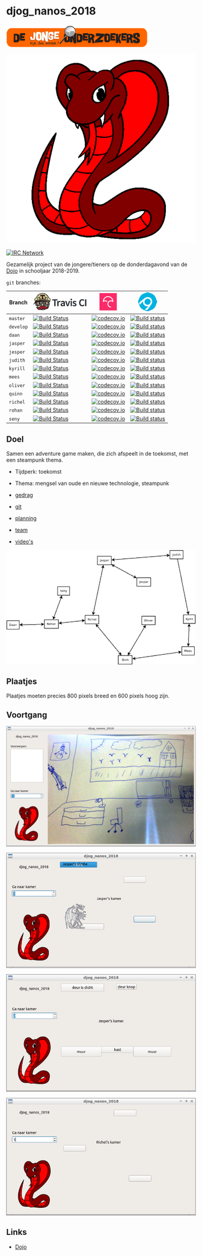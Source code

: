 # djog_nanos_2018

![Logo van De Jonge Onderzoekers Groningen](plaatjes/djog.png)

![Team Red Cobra logo yaa Hoo!](plaatjes/red_cobra.png)

[![IRC Network](https://img.shields.io/badge/irc-%23djog_nanos_2018-blue.svg "IRC Freenode")](https://webchat.freenode.net/?channels=djog_nanos_2018)

Gezamelijk project van de jongere/tieners 
op de donderdagavond van de [Dojo](https://github.com/richelbilderbeek/Dojo) in schooljaar 2018-2019.

`git` branches:

Branch|[![Travis CI logo](plaatjes/travis.png)](https://travis-ci.org)|[![Codecov logo](plaatjes/codecov.png)](https://www.codecov.io)|[![AppVeyor](plaatjes/appveyor.png)](https://www.appveyor.com/)
---|---|---|---
`master`|[![Build Status](https://travis-ci.org/richelbilderbeek/djog_nanos_2018.svg?branch=master)](https://travis-ci.org/richelbilderbeek/djog_nanos_2018/branches) | [![codecov.io](https://codecov.io/github/richelbilderbeek/djog_nanos_2018/coverage.svg?branch=master)](https://codecov.io/github/richelbilderbeek/djog_nanos_2018?branch=master)|[![Build status](https://ci.appveyor.com/api/projects/status/kmy0bqe0kcmwfjjx/branch/master?svg=true)](https://ci.appveyor.com/project/richelbilderbeek/djog-nanos-2018/branch/master)
`develop`|[![Build Status](https://travis-ci.org/richelbilderbeek/djog_nanos_2018.svg?branch=develop)](https://travis-ci.org/richelbilderbeek/djog_nanos_2018/branches) | [![codecov.io](https://codecov.io/github/richelbilderbeek/djog_nanos_2018/coverage.svg?branch=develop)](https://codecov.io/github/richelbilderbeek/djog_nanos_2018?branch=develop)|[![Build status](https://ci.appveyor.com/api/projects/status/kmy0bqe0kcmwfjjx/branch/develop?svg=true)](https://ci.appveyor.com/project/richelbilderbeek/djog-nanos-2018/branch/develop)
`daan`|[![Build Status](https://travis-ci.org/richelbilderbeek/djog_nanos_2018.svg?branch=daan)](https://travis-ci.org/richelbilderbeek/djog_nanos_2018/branches) | [![codecov.io](https://codecov.io/github/richelbilderbeek/djog_nanos_2018/coverage.svg?branch=daan)](https://codecov.io/github/richelbilderbeek/djog_nanos_2018?branch=daan)|[![Build status](https://ci.appveyor.com/api/projects/status/kmy0bqe0kcmwfjjx/branch/daan?svg=true)](https://ci.appveyor.com/project/richelbilderbeek/djog-nanos-2018/branch/daan)
`jasper`|[![Build Status](https://travis-ci.org/richelbilderbeek/djog_nanos_2018.svg?branch=jasper)](https://travis-ci.org/richelbilderbeek/djog_nanos_2018/branches) | [![codecov.io](https://codecov.io/github/richelbilderbeek/djog_nanos_2018/coverage.svg?branch=jasper)](https://codecov.io/github/richelbilderbeek/djog_nanos_2018?branch=jasper)|[![Build status](https://ci.appveyor.com/api/projects/status/kmy0bqe0kcmwfjjx/branch/jasper?svg=true)](https://ci.appveyor.com/project/richelbilderbeek/djog-nanos-2018/branch/jasper)
`jesper`|[![Build Status](https://travis-ci.org/richelbilderbeek/djog_nanos_2018.svg?branch=jesper)](https://travis-ci.org/richelbilderbeek/djog_nanos_2018/branches) | [![codecov.io](https://codecov.io/github/richelbilderbeek/djog_nanos_2018/coverage.svg?branch=jesper)](https://codecov.io/github/richelbilderbeek/djog_nanos_2018?branch=jesper)|[![Build status](https://ci.appveyor.com/api/projects/status/kmy0bqe0kcmwfjjx/branch/jesper?svg=true)](https://ci.appveyor.com/project/richelbilderbeek/djog-nanos-2018/branch/jesper)
`judith`|[![Build Status](https://travis-ci.org/richelbilderbeek/djog_nanos_2018.svg?branch=judith)](https://travis-ci.org/richelbilderbeek/djog_nanos_2018/branches) | [![codecov.io](https://codecov.io/github/richelbilderbeek/djog_nanos_2018/coverage.svg?branch=judith)](https://codecov.io/github/richelbilderbeek/djog_nanos_2018?branch=judith)|[![Build status](https://ci.appveyor.com/api/projects/status/kmy0bqe0kcmwfjjx/branch/judith?svg=true)](https://ci.appveyor.com/project/richelbilderbeek/djog-nanos-2018/branch/judith)
`kyrill`|[![Build Status](https://travis-ci.org/richelbilderbeek/djog_nanos_2018.svg?branch=kyrill)](https://travis-ci.org/richelbilderbeek/djog_nanos_2018/branches) | [![codecov.io](https://codecov.io/github/richelbilderbeek/djog_nanos_2018/coverage.svg?branch=kyrill)](https://codecov.io/github/richelbilderbeek/djog_nanos_2018?branch=kyrill)|[![Build status](https://ci.appveyor.com/api/projects/status/kmy0bqe0kcmwfjjx/branch/kyrill?svg=true)](https://ci.appveyor.com/project/richelbilderbeek/djog-nanos-2018/branch/kyrill)
`mees`|[![Build Status](https://travis-ci.org/richelbilderbeek/djog_nanos_2018.svg?branch=mees)](https://travis-ci.org/richelbilderbeek/djog_nanos_2018/branches) | [![codecov.io](https://codecov.io/github/richelbilderbeek/djog_nanos_2018/coverage.svg?branch=mees)](https://codecov.io/github/richelbilderbeek/djog_nanos_2018?branch=mees)|[![Build status](https://ci.appveyor.com/api/projects/status/kmy0bqe0kcmwfjjx/branch/mees?svg=true)](https://ci.appveyor.com/project/richelbilderbeek/djog-nanos-2018/branch/mees)
`oliver`|[![Build Status](https://travis-ci.org/richelbilderbeek/djog_nanos_2018.svg?branch=oliver)](https://travis-ci.org/richelbilderbeek/djog_nanos_2018/branches) | [![codecov.io](https://codecov.io/github/richelbilderbeek/djog_nanos_2018/coverage.svg?branch=oliver)](https://codecov.io/github/richelbilderbeek/djog_nanos_2018?branch=oliver)|[![Build status](https://ci.appveyor.com/api/projects/status/kmy0bqe0kcmwfjjx/branch/oliver?svg=true)](https://ci.appveyor.com/project/richelbilderbeek/djog-nanos-2018/branch/oliver)
`quinn`|[![Build Status](https://travis-ci.org/richelbilderbeek/djog_nanos_2018.svg?branch=quinn)](https://travis-ci.org/richelbilderbeek/djog_nanos_2018/branches) | [![codecov.io](https://codecov.io/github/richelbilderbeek/djog_nanos_2018/coverage.svg?branch=quinn)](https://codecov.io/github/richelbilderbeek/djog_nanos_2018?branch=quinn)|[![Build status](https://ci.appveyor.com/api/projects/status/kmy0bqe0kcmwfjjx/branch/quinn?svg=true)](https://ci.appveyor.com/project/richelbilderbeek/djog-nanos-2018/branch/quinn)
`richel`|[![Build Status](https://travis-ci.org/richelbilderbeek/djog_nanos_2018.svg?branch=richel)](https://travis-ci.org/richelbilderbeek/djog_nanos_2018/branches) | [![codecov.io](https://codecov.io/github/richelbilderbeek/djog_nanos_2018/coverage.svg?branch=richel)](https://codecov.io/github/richelbilderbeek/djog_nanos_2018?branch=richel)|[![Build status](https://ci.appveyor.com/api/projects/status/kmy0bqe0kcmwfjjx/branch/richel?svg=true)](https://ci.appveyor.com/project/richelbilderbeek/djog-nanos-2018/branch/richel)
`rohan`|[![Build Status](https://travis-ci.org/richelbilderbeek/djog_nanos_2018.svg?branch=rohan)](https://travis-ci.org/richelbilderbeek/djog_nanos_2018/branches) | [![codecov.io](https://codecov.io/github/richelbilderbeek/djog_nanos_2018/coverage.svg?branch=rohan)](https://codecov.io/github/richelbilderbeek/djog_nanos_2018?branch=rohan)|[![Build status](https://ci.appveyor.com/api/projects/status/kmy0bqe0kcmwfjjx/branch/rohan?svg=true)](https://ci.appveyor.com/project/richelbilderbeek/djog-nanos-2018/branch/rohan)
`seny`|[![Build Status](https://travis-ci.org/richelbilderbeek/djog_nanos_2018.svg?branch=seny)](https://travis-ci.org/richelbilderbeek/djog_nanos_2018/branches) | [![codecov.io](https://codecov.io/github/richelbilderbeek/djog_nanos_2018/coverage.svg?branch=seny)](https://codecov.io/github/richelbilderbeek/djog_nanos_2018?branch=seny)|[![Build status](https://ci.appveyor.com/api/projects/status/kmy0bqe0kcmwfjjx/branch/seny?svg=true)](https://ci.appveyor.com/project/richelbilderbeek/djog-nanos-2018/branch/seny)

## Doel

Samen een adventure game maken, die zich afspeelt in de toekomst, met
een steampunk thema.

 * Tijdperk: toekomst
 * Thema: mengsel van oude en nieuwe technologie, steampunk

  * [gedrag](doc/gedrag.md)
  * [git](doc/git.md)
  * [planning](doc/planning.md)
  * [team](team/README.md)
  * [video's](doc/videos.md)

![Kaart](doc/kaart.png)

## Plaatjes

Plaatjes moeten precies 800 pixels breed en 600 pixels hoog zijn.

## Voortgang

![](plaatjes/20190322.png)

![](plaatjes/20190222.png)

![](plaatjes/20190221.png)

![](plaatjes/20190212.png)

## Links

 * [Dojo](https://github.com/richelbilderbeek/Dojo)
